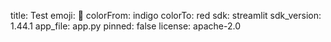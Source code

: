 title: Test
emoji: 🐨
colorFrom: indigo
colorTo: red
sdk: streamlit
sdk_version: 1.44.1
app_file: app.py
pinned: false
license: apache-2.0
